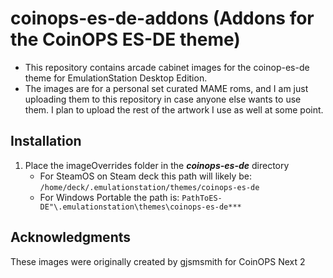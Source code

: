 # coinops-es-de-addons (Addons for the CoinOPS ES-DE theme)
- This repository contains arcade cabinet images for the coinop-es-de theme for EmulationStation Desktop Edition.
- The images are for a personal set curated MAME roms, and I am just uploading them to this repository in case anyone else wants to use them.  I plan to upload the rest of the artwork I use as well at some point.

## **Installation**
1. Place the imageOverrides folder in the ***coinops-es-de*** directory
    - For SteamOS on Steam deck this path will likely be: ```/home/deck/.emulationstation/themes/coinops-es-de```
    - For Windows Portable the path is: ```PathToES-DE"\.emulationstation\themes\coinops-es-de***```

## **Acknowledgments**
These images were originally created by gjsmsmith for CoinOPS Next 2
